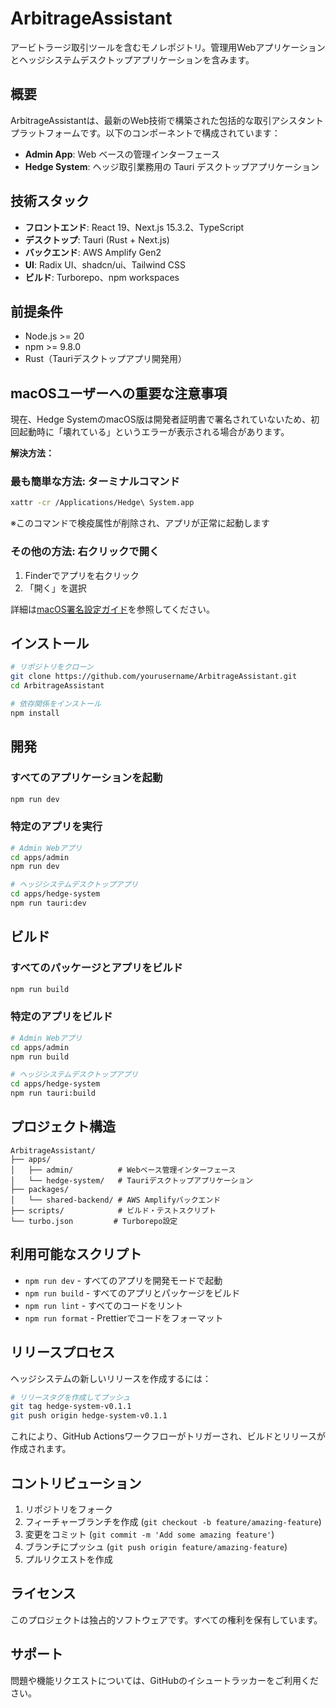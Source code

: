 # ArbitrageAssistant

アービトラージ取引ツールを含むモノレポジトリ。管理用Webアプリケーションとヘッジシステムデスクトップアプリケーションを含みます。

## 概要

ArbitrageAssistantは、最新のWeb技術で構築された包括的な取引アシスタントプラットフォームです。以下のコンポーネントで構成されています：

- **Admin App**: Web ベースの管理インターフェース
- **Hedge System**: ヘッジ取引業務用の Tauri デスクトップアプリケーション

## 技術スタック

- **フロントエンド**: React 19、Next.js 15.3.2、TypeScript
- **デスクトップ**: Tauri (Rust + Next.js)
- **バックエンド**: AWS Amplify Gen2
- **UI**: Radix UI、shadcn/ui、Tailwind CSS
- **ビルド**: Turborepo、npm workspaces

## 前提条件

- Node.js >= 20
- npm >= 9.8.0
- Rust（Tauriデスクトップアプリ開発用）

## macOSユーザーへの重要な注意事項

現在、Hedge SystemのmacOS版は開発者証明書で署名されていないため、初回起動時に「壊れている」というエラーが表示される場合があります。

**解決方法：**

### 最も簡単な方法: ターミナルコマンド
```bash
xattr -cr /Applications/Hedge\ System.app
```
※このコマンドで検疫属性が削除され、アプリが正常に起動します

### その他の方法: 右クリックで開く
1. Finderでアプリを右クリック
2. 「開く」を選択

詳細は[macOS署名設定ガイド](docs/MACOS_SIGNING_SETUP.md)を参照してください。

## インストール

```bash
# リポジトリをクローン
git clone https://github.com/yourusername/ArbitrageAssistant.git
cd ArbitrageAssistant

# 依存関係をインストール
npm install
```

## 開発

### すべてのアプリケーションを起動
```bash
npm run dev
```

### 特定のアプリを実行
```bash
# Admin Webアプリ
cd apps/admin
npm run dev

# ヘッジシステムデスクトップアプリ
cd apps/hedge-system
npm run tauri:dev
```

## ビルド

### すべてのパッケージとアプリをビルド
```bash
npm run build
```

### 特定のアプリをビルド
```bash
# Admin Webアプリ
cd apps/admin
npm run build

# ヘッジシステムデスクトップアプリ
cd apps/hedge-system
npm run tauri:build
```

## プロジェクト構造

```
ArbitrageAssistant/
├── apps/
│   ├── admin/          # Webベース管理インターフェース
│   └── hedge-system/   # Tauriデスクトップアプリケーション
├── packages/
│   └── shared-backend/ # AWS Amplifyバックエンド
├── scripts/            # ビルド・テストスクリプト
└── turbo.json         # Turborepo設定
```

## 利用可能なスクリプト

- `npm run dev` - すべてのアプリを開発モードで起動
- `npm run build` - すべてのアプリとパッケージをビルド
- `npm run lint` - すべてのコードをリント
- `npm run format` - Prettierでコードをフォーマット

## リリースプロセス

ヘッジシステムの新しいリリースを作成するには：

```bash
# リリースタグを作成してプッシュ
git tag hedge-system-v0.1.1
git push origin hedge-system-v0.1.1
```

これにより、GitHub Actionsワークフローがトリガーされ、ビルドとリリースが作成されます。

## コントリビューション

1. リポジトリをフォーク
2. フィーチャーブランチを作成 (`git checkout -b feature/amazing-feature`)
3. 変更をコミット (`git commit -m 'Add some amazing feature'`)
4. ブランチにプッシュ (`git push origin feature/amazing-feature`)
5. プルリクエストを作成

## ライセンス

このプロジェクトは独占的ソフトウェアです。すべての権利を保有しています。

## サポート

問題や機能リクエストについては、GitHubのイシュートラッカーをご利用ください。